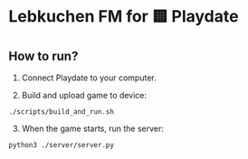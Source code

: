 # Lebkuchen FM for 🟨 Playdate

## How to run?
1. Connect Playdate to your computer.

2. Build and upload game to device:
```
./scripts/build_and_run.sh
```

3. When the game starts, run the server:
```
python3 ./server/server.py
```
